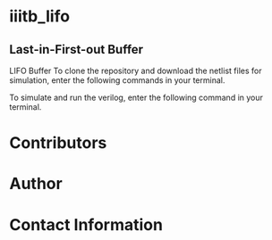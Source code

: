 # iiitb_lifo
## Last-in-First-out Buffer


LIFO Buffer
To clone the repository and download the netlist files for simulation, enter the following commands in your terminal.


To simulate and run the verilog, enter the following command in your terminal.


# Contributors

# Author

# Contact Information
